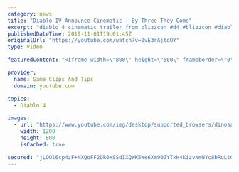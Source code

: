```yaml
---
category: news
title: "Diablo IV Announce Cinematic | By Three They Come"
excerpt: "diablo 4 cinematic trailer from blizzcon #d4 #blizzcon #diablo."
publishedDateTime: 2019-11-01T19:01:45Z
originalUrl: "https://youtube.com/watch?v=0vE3rAjtqUY"
type: video

featuredContent: "<iframe width=\"800\" height=\"500\" frameborder=\"0\" src=\"https://www.youtube.com/embed/0vE3rAjtqUY\" allow=\"accelerometer; autoplay; encrypted-media; gyroscope; picture-in-picture\" allowfullscreen></iframe>"

provider:
  name: Game Clips And Tips
  domain: youtube.com

topics:
  - Diablo 4

images:
  - url: "https://www.youtube.com/img/desktop/supported_browsers/dinosaur.png"
    width: 1200
    height: 800
    isCached: true

secured: "jLOOl6cp4zF+NXQoFF2Dk0xSSdIXQWK5We6Xm90JYTxH4KizvNmUYc8bRuLt0wwh/TDSUS9u6/1zZALxZ06bXBY5kRJGYG5kqOpV+Ej86QWnKAG8ZxP6gVS9aZLg6+WknnsN30zuK2uJkQyLq0Qr+M9+1BjhIa3GXljBdw9nsoozfgn+MZw0+LXcHa3P9Ssxd28tuy9bbVV58SbQ23VRlk4aYcxKywu7l5IpGr7jTznAQQyizJOUmt3iXbrlkvOelp01KoJCBUQhgQQk4r6+XkakZWxvBYT1Pa6ris+aHAclyfHRA2gC9+0pXu4SNnsbbMWfWXzXRQ7hZPphl/lCPv4VZE6O7/z1am2SlQyJKM1+xpwX3e5zJZSOlj5W64FfIkVJBklaUCH4/hXZrQUQ6Q==;nwqVrpdhcoXCOGngV/y1Qg=="
---
```


